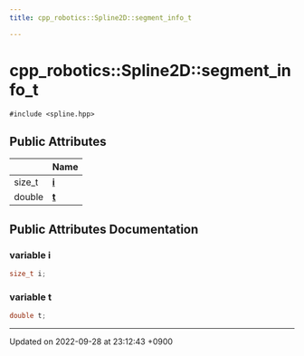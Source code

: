 ```yaml
---
title: cpp_robotics::Spline2D::segment_info_t

---
```


# cpp_robotics::Spline2D::segment_info_t






`#include <spline.hpp>`

## Public Attributes

|                | Name           |
| -------------- | -------------- |
| size_t | **[i](/cpp_robotics/doxybook/Classes/structcpp__robotics_1_1Spline2D_1_1segment__info__t/#variable-i)**  |
| double | **[t](/cpp_robotics/doxybook/Classes/structcpp__robotics_1_1Spline2D_1_1segment__info__t/#variable-t)**  |

## Public Attributes Documentation

### variable i

```cpp
size_t i;
```


### variable t

```cpp
double t;
```


-------------------------------

Updated on 2022-09-28 at 23:12:43 +0900